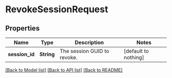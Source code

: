 # RevokeSessionRequest


## Properties
Name | Type | Description | Notes
------------ | ------------- | ------------- | -------------
**session_id** | **String** | The session GUID to revoke. | [default to nothing]


[[Back to Model list]](../README.md#models) [[Back to API list]](../README.md#api-endpoints) [[Back to README]](../README.md)


